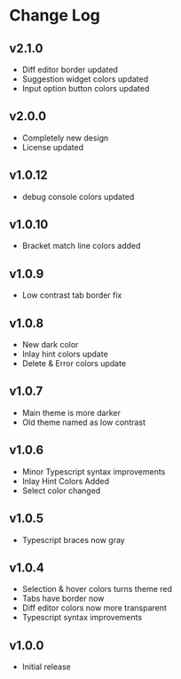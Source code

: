 # Change Log

## v2.1.0
- Diff editor border updated
- Suggestion widget colors updated
- Input option button colors updated

## v2.0.0
- Completely new design
- License updated

## v1.0.12
- debug console colors updated  

## v1.0.10
- Bracket match line colors added  

## v1.0.9
- Low contrast tab border fix  

## v1.0.8
- New dark color
- Inlay hint colors update
- Delete & Error colors update  

## v1.0.7
- Main theme is more darker
- Old theme named as low contrast  

## v1.0.6
- Minor Typescript syntax improvements
- Inlay Hint Colors Added
- Select color changed  

## v1.0.5
- Typescript braces now gray  

## v1.0.4
- Selection & hover colors turns theme red
- Tabs have border now
- Diff editor colors now more transparent
- Typescript syntax improvements  

## v1.0.0
- Initial release  
